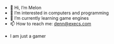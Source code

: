 - 👋 Hi, I’m Melon
- 👀 I’m interested in computers and programming
- 🌱 I’m currently learning game engines
- 📫 How to reach me: denn@execs.com<br><br>
- I am just a gamer
